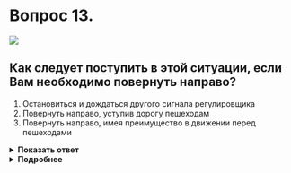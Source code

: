 # Вопрос 13.

![](https://s.drom.ru/i24227/pdd/tickets/2016/1542608773.jpg)

## Как следует поступить в этой ситуации, если Вам необходимо повернуть направо?

1. Остановиться и дождаться другого сигнала регулировщика
2. Повернуть направо, уступив дорогу пешеходам
3. Повернуть направо, имея преимущество в движении перед пешеходами

<details>
<summary><b>Показать ответ</b></summary>
Правильный ответ: 2
</details>
<details>
<summary><b>Подробнее</b></summary>
Правая рука регулировщика вытянута вперед. Со стороны левого бока безрельсовым транспортным средствам разрешено движение во всех направлениях – прямо, направо, налево и разворот. При повороте направо Вы обязаны уступить дорогу пешеходам, переходящим проезжую часть, на которую поворачиваете.
(Пункты 6.10, 13.1 ПДД)
</details>